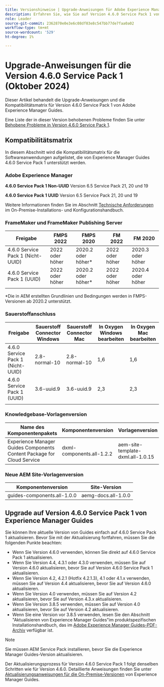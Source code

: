 ```yaml
---
title: Versionshinweise | Upgrade-Anweisungen für Adobe Experience Manager Guides 4.6.0 Service Pack 1-Version
description: Erfahren Sie, wie Sie auf Version 4.6.0 Service Pack 1 von Adobe Experience Manager Guides aktualisieren.
role: Leader
source-git-commit: 2362870e0e3e6c08df03e8c547bb77de7faa0a02
workflow-type: tm+mt
source-wordcount: '529'
ht-degree: 1%

---
```


# Upgrade-Anweisungen für die Version 4.6.0 Service Pack 1 (Oktober 2024)

Dieser Artikel behandelt die Upgrade-Anweisungen und die Kompatibilitätsmatrix für Version 4.6.0 Service Pack 1 von Adobe Experience Manager Guides.

Eine Liste der in dieser Version behobenen Probleme finden Sie unter [Behobene Probleme in Version 4.6.0 Service Pack 1](fixed-issues-4-6-0-sp1.md).

## Kompatibilitätsmatrix

In diesem Abschnitt wird die Kompatibilitätsmatrix für die Softwareanwendungen aufgelistet, die von Experience Manager Guides 4.6.0 Service Pack 1 unterstützt werden.

### Adobe Experience Manager

**4.6.0 Service Pack 1 Non-UUID**
Version 6.5 Service Pack 21, 20 und 19

**4.6.0 Service Pack 1 UUID**
Version 6.5 Service Pack 21, 20 und 19

Weitere Informationen finden Sie im Abschnitt [Technische Anforderungen](../install-guide/download-install-technical-requirements.md) im On-Premise-Installations- und Konfigurationshandbuch.

### FrameMaker und FrameMaker Publishing Server

| Freigabe | FMPS 2022 | FMPS 2020 | FM 2022 | FM 2020 |
| --- | --- | --- | --- | --- |
| 4.6.0 Service Pack 1 (Nicht-UUID) | 2022 oder höher | 2020.2 oder höher* | 2022 oder höher | 2020.3 oder höher |
| 4.6.0 Service Pack 1 (UUID) | 2022 oder höher | 2020.2 oder höher* | 2022 oder höher | 2020.4 oder höher |
| | | | |

*Die in AEM erstellten Grundlinien und Bedingungen werden in FMPS-Versionen ab 2020.2 unterstützt.

### Sauerstoffanschluss

| Freigabe | Sauerstoff Connector Windows | Sauerstoff Connector Mac | In Oxygen Windows bearbeiten | In Oxygen Mac bearbeiten |
| --- | --- | --- |--- |--- |
| 4.6.0 Service Pack 1 (Nicht-UUID) | 2.8-normal-10 | 2.8-normal-10 | 1,6 | 1,6 |
| 4.6.0 Service Pack 1 (UUID) | 3.6-uuid.9 | 3.6-uuid.9 | 2,3 | 2,3 |
|  |  |   |

### Knowledgebase-Vorlagenversion

| Name des Komponentenpakets | Komponentenversion | Vorlagenversion |
|---|---|---|
| Experience Manager Guides Components Content Package for Cloud Service | dxml-components.all-1.2.2 | aem-site-template-dxml.all-1.0.15 |

### Neue AEM Site-Vorlagenversion

| Komponentenversion | Site-Version |
|---|---|
| guides-components.all-1.0.0 | aemg-docs.all-1.0.0 |

## Upgrade auf Version 4.6.0 Service Pack 1 von Experience Manager Guides

Sie können Ihre aktuelle Version von Guides einfach auf 4.6.0 Service Pack 1 aktualisieren. Bevor Sie mit der Aktualisierung fortfahren, müssen Sie die folgenden Punkte beachten:

- Wenn Sie Version 4.6.0 verwenden, können Sie direkt auf 4.6.0 Service Pack 1 aktualisieren.
- Wenn Sie Version 4.4, 4.3.1 oder 4.3.0 verwenden, müssen Sie auf Version 4.6.0 aktualisieren, bevor Sie auf Version 4.6.0 Service Pack 1 aktualisieren.
- Wenn Sie Version 4.2, 4.2.1 (Hotfix 4.2.1.3), 4.1 oder 4.1.x verwenden, müssen Sie auf Version 4.4 aktualisieren, bevor Sie auf Version 4.6.0 aktualisieren.
- Wenn Sie Version 4.0 verwenden, müssen Sie auf Version 4.2 aktualisieren, bevor Sie auf Version 4.3.x aktualisieren.
- Wenn Sie Version 3.8.5 verwenden, müssen Sie auf Version 4.0 aktualisieren, bevor Sie auf Version 4.2 aktualisieren.
- Wenn Sie eine Version vor 3.8.5 verwenden, lesen Sie den Abschnitt &quot;Aktualisieren von Experience Manager Guides&quot;im produktspezifischen Installationshandbuch, das im [Adobe Experience Manager Guides-PDF-Archiv](https://helpx.adobe.com/xml-documentation-for-experience-manager/archive.html) verfügbar ist.

>[!NOTE]
>
>Sie müssen AEM Service Pack installieren, bevor Sie die Experience Manager Guides-Version aktualisieren.

Der Aktualisierungsprozess für Version 4.6.0 Service Pack 1 folgt denselben Schritten wie für Version 4.6.0. Detaillierte Anweisungen finden Sie unter [Aktualisierungsanweisungen für die On-Premise-Versionen](../install-guide/upgrade-xml-documentation.md) von Experience Manager Guides.

